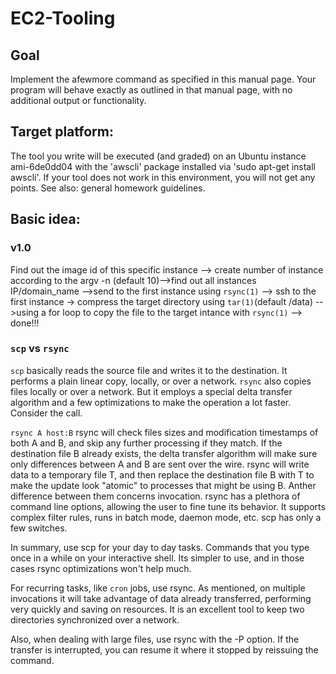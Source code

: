 # EC2-Tooling
## Goal
Implement the afewmore command as specified in this manual page.
Your program will behave exactly as outlined in that manual page, with no additional output or functionality.

## Target platform:

The tool you write will be executed (and graded) on an Ubuntu instance ami-6de0dd04 with the 'awscli' package installed via 'sudo apt-get install awscli'. If your tool does not work in this environment, you will not get any points. See also: general homework guidelines.

## Basic idea:
### v1.0
Find out the image id of this specific instance --> create number of instance according to the argv -n (default 10)-->find out all instances IP/domain_name -->send to the first instance using `rsync(1)` -->  ssh to the first instance -> compress the target directory using `tar(1)`(default /data) -->using a for loop to copy the file to the target intance with `rsync(1)` --> done!!!

### `scp` vs `rsync`
` scp ` basically reads the source file and writes it to the destination. It performs a plain linear copy, locally, or over a network.
`rsync` also copies files locally or over a network. But it employs a special delta transfer algorithm and a few optimizations to make the operation a lot faster. Consider the call.

`rsync A host:B`
rsync will check files sizes and modification timestamps of both A and B, and skip any further processing if they match.
If the destination file B already exists, the delta transfer algorithm will make sure only differences between A and B are sent over the wire.
rsync will write data to a temporary file T, and then replace the destination file B with T to make the update look "atomic" to processes that might be using B.
Anther difference between them concerns invocation. rsync has a plethora of command line options, allowing the user to fine tune its behavior. It supports complex filter rules, runs in batch mode, daemon mode, etc. scp has only a few switches.

In summary, use scp for your day to day tasks. Commands that you type once in a while on your interactive shell. Its simpler to use, and in those cases rsync optimizations won't help much.

For recurring tasks, like `cron` jobs, use rsync. As mentioned, on multiple invocations it will take advantage of data already transferred, performing very quickly and saving on resources. It is an excellent tool to keep two directories synchronized over a network.

Also, when dealing with large files, use rsync with the -P option. If the transfer is interrupted, you can resume it where it stopped by reissuing the command.
